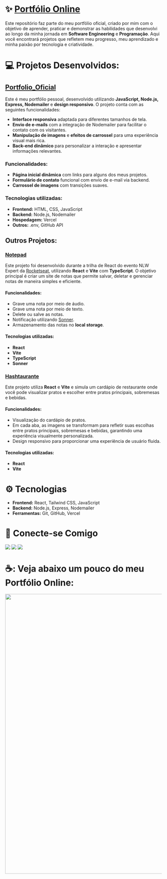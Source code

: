 # :sparkles: [Portfólio Online](https://portfolio-oficial-weld.vercel.app/#)
Este repositório faz parte do meu portfólio oficial, criado por mim com o objetivo de aprender, praticar e demonstrar as habilidades que desenvolvi ao longo da minha jornada em **Software Engineering** e **Programação**. Aqui você encontrará projetos que refletem meu progresso, meu aprendizado e minha paixão por tecnologia e criatividade.

# :computer: Projetos Desenvolvidos:

## [Portfolio_Oficial](https://portfolio-oficial-weld.vercel.app/#)
Este é meu portfólio pessoal, desenvolvido utilizando **JavaScript, Node.js, Express, Nodemailer** e **design responsivo**. O projeto conta com as seguintes funcionalidades:

- **Interface responsiva** adaptada para diferentes tamanhos de tela.
- **Envio de e-mails** com a integração de Nodemailer para facilitar o contato com os visitantes.
- **Manipulação de imagens** e **efeitos de carrossel** para uma experiência visual mais rica.
- **Back-end dinâmico** para personalizar a interação e apresentar informações relevantes.

### Funcionalidades:
- **Página inicial dinâmica** com links para alguns dos meus projetos.
- **Formulário de contato** funcional com envio de e-mail via backend.
- **Carrossel de imagens** com transições suaves.
  
### Tecnologias utilizadas:
- **Frontend:** HTML, CSS, JavaScript
- **Backend:** Node.js, Nodemailer
- **Hospedagem:** Vercel
- **Outros:** .env, GitHub API

## Outros Projetos:

### [Notepad](https://github.com/GuilhermeF-R/Notepad)
Este projeto foi desenvolvido durante a trilha de React do evento NLW Expert da [Rocketseat](https://app.rocketseat.com.br/), utilizando **React** e **Vite** com **TypeScript**. O objetivo principal é criar um site de notas que permite salvar, deletar e gerenciar notas de maneira simples e eficiente.

#### Funcionalidades:
- Grave uma nota por meio de áudio.
- Grave uma nota por meio de texto.
- Delete ou salve as notas.
- Notificação utilizando [Sonner](https://sonner.emilkowal.ski/).
- Armazenamento das notas no **local storage**.

#### Tecnologias utilizadas:
- **React** 
- **Vite**
- **TypeScript**
- **Sonner**

### [Hashtaurante](https://github.com/GuilhermeF-R/Hashtaurante)
Este projeto utiliza **React** e **Vite** e simula um cardápio de restaurante onde você pode visualizar pratos e escolher entre pratos principais, sobremesas e bebidas.

#### Funcionalidades:
- Visualização do cardápio de pratos.
- Em cada aba, as imagens se transformam para refletir suas escolhas entre pratos principais, sobremesas e bebidas, garantindo uma experiência visualmente personalizada.
- Design responsivo para proporcionar uma experiência de usuário fluida.

#### Tecnologias utilizadas:
- **React**
- **Vite**

# :gear: Tecnologias

- **Frontend:** React, Tailwind CSS, JavaScript
- **Backend:** Node.js, Express, Nodemailer
- **Ferramentas:** Git, GitHub, Vercel

# :busts_in_silhouette: Conecte-se Comigo

<a href="https://www.instagram.com/devgferreira/" target="_blank"><img loading="lazy" src="https://img.shields.io/badge/-Instagram-%23E4405F?style=for-the-badge&logo=instagram&logoColor=white" target="_blank"></a>
<a href="https://www.linkedin.com/in/guilherme-ferreira-25738427a/" target="_blank"><img loading="lazy" src="https://img.shields.io/badge/-LinkedIn-%230077B5?style=for-the-badge&logo=linkedin&logoColor=white" target="_blank"></a> 
<a href="https://linkr.bio/DevFerreira" target="_blank"><img loading="lazy" src="https://img.shields.io/badge/-links-000?style=for-the-badge" target="_blank"></a>

# ☕: Veja abaixo um pouco do meu Portfólio Online:


<img src="https://github.com/user-attachments/assets/ef3de8c6-1f64-40a7-9931-51eef5b5cfb4" width="900" height="auto"/>






